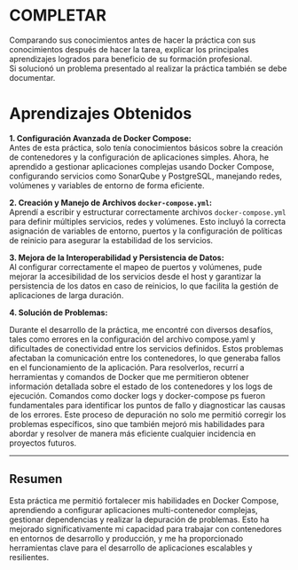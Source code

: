 # COMPLETAR  
Comparando sus conocimientos antes de hacer la práctica con sus conocimientos después de hacer la tarea, explicar los principales aprendizajes logrados para beneficio de su formación profesional.  
Si solucionó un problema presentado al realizar la práctica también se debe documentar.

# Aprendizajes Obtenidos

**1. Configuración Avanzada de Docker Compose:**  
Antes de esta práctica, solo tenía conocimientos básicos sobre la creación de contenedores y la configuración de aplicaciones simples. Ahora, he aprendido a gestionar aplicaciones complejas usando Docker Compose, configurando servicios como SonarQube y PostgreSQL, manejando redes, volúmenes y variables de entorno de forma eficiente.

**2. Creación y Manejo de Archivos `docker-compose.yml`:**  
Aprendí a escribir y estructurar correctamente archivos `docker-compose.yml` para definir múltiples servicios, redes y volúmenes. Esto incluyó la correcta asignación de variables de entorno, puertos y la configuración de políticas de reinicio para asegurar la estabilidad de los servicios.

**3. Mejora de la Interoperabilidad y Persistencia de Datos:**  
Al configurar correctamente el mapeo de puertos y volúmenes, pude mejorar la accesibilidad de los servicios desde el host y garantizar la persistencia de los datos en caso de reinicios, lo que facilita la gestión de aplicaciones de larga duración.

**4. Solución de Problemas:**  

Durante el desarrollo de la práctica, me encontré con diversos desafíos, tales como errores en la configuración del archivo compose.yaml y dificultades de conectividad entre los servicios definidos. Estos problemas afectaban la comunicación entre los contenedores, lo que generaba fallos en el funcionamiento de la aplicación. Para resolverlos, recurrí a herramientas y comandos de Docker que me permitieron obtener información detallada sobre el estado de los contenedores y los logs de ejecución. Comandos como docker logs y docker-compose ps fueron fundamentales para identificar los puntos de fallo y diagnosticar las causas de los errores. Este proceso de depuración no solo me permitió corregir los problemas específicos, sino que también mejoró mis habilidades para abordar y resolver de manera más eficiente cualquier incidencia en proyectos futuros.


---

## Resumen

Esta práctica me permitió fortalecer mis habilidades en Docker Compose, aprendiendo a configurar aplicaciones multi-contenedor complejas, gestionar dependencias y realizar la depuración de problemas. Esto ha mejorado significativamente mi capacidad para trabajar con contenedores en entornos de desarrollo y producción, y me ha proporcionado herramientas clave para el desarrollo de aplicaciones escalables y resilientes.

